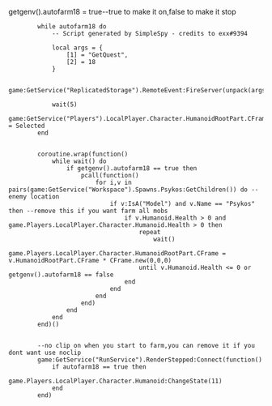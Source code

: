 getgenv().autofarm18 = true--true to make it on,false to make it stop
	
			while autofarm18 do
				-- Script generated by SimpleSpy - credits to exx#9394
	
				local args = {
					[1] = "GetQuest",
					[2] = 18
				}
	
				game:GetService("ReplicatedStorage").RemoteEvent:FireServer(unpack(args))
	
				wait(5)
				game:GetService("Players").LocalPlayer.Character.HumanoidRootPart.CFrame = Selected
			end
	
	
			coroutine.wrap(function()
				while wait() do
					if getgenv().autofarm18 == true then
						pcall(function()
							for i,v in pairs(game:GetService("Workspace").Spawns.Psykos:GetChildren()) do --enemy location
								if v:IsA("Model") and v.Name == "Psykos" then --remove this if you want farm all mobs 
									if v.Humanoid.Health > 0 and game.Players.LocalPlayer.Character.Humanoid.Health > 0 then
										repeat
											wait()
											game.Players.LocalPlayer.Character.HumanoidRootPart.CFrame = v.HumanoidRootPart.CFrame * CFrame.new(0,0,0)
										until v.Humanoid.Health <= 0 or getgenv().autofarm18 == false
									end
								end
							end
						end)
					end
				end
			end)()
	
	
			--no clip on when you start to farm,you can remove it if you dont want use noclip
			game:GetService("RunService").RenderStepped:Connect(function() 
				if autofarm18 == true then
					game.Players.LocalPlayer.Character.Humanoid:ChangeState(11)
				end
			end)
